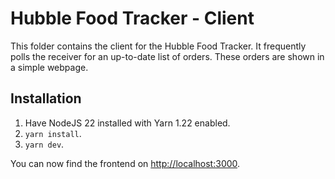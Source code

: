 # Hubble Food Tracker - Client

This folder contains the client for the Hubble Food Tracker. It frequently
polls the receiver for an up-to-date list of orders. These orders are shown
in a simple webpage.

## Installation

1. Have NodeJS 22 installed with Yarn 1.22 enabled.
2. `yarn install`.
3. `yarn dev`.

You can now find the frontend on [http://localhost:3000](http://localhost:3000).
